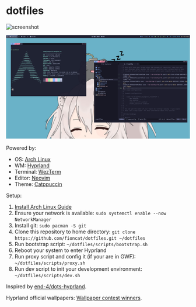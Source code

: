 # dotfiles

![screenshot](assets/screenshot2.png)

![screenshot](assets/screenshot.png)

Powered by:

- OS: [Arch Linux](https://archlinux.org/)
- WM: [Hyprland](https://hyprland.org/)
- Terminal: [WezTerm](https://wezfurlong.org/wezterm/index.html)
- Editor: [Neovim](https://neovim.io/)
- Theme: [Catppuccin](https://github.com/catppuccin/catppuccin)

Setup:

1. [Install Arch Linux Guide](https://arch.icekylin.online/)
2. Ensure your network is available: `sudo systemctl enable --now NetworkManager`
3. Install git: `sudo pacman -S git`
4. Clone this repository to home directory: `git clone https://github.com/fioncat/dotfiles.git ~/dotfiles`
5. Run bootstrap script: `~/dotfiles/scripts/bootstrap.sh`
6. Reboot your system to enter Hyprland
7. Run proxy script and config it (if your are in GWF): `~/dotfiles/scripts/proxy.sh`
8. Run dev script to init your development environment: `~/dotfiles/scripts/dev.sh`

Inspired by [end-4/dots-hyprland](https://github.com/end-4/dots-hyprland).

Hyprland official wallpapers: [Wallpaper contest winners](https://hyprland.org/news/contestWinners/).
